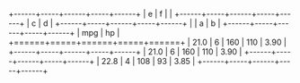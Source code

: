 +------+-----+------+-----+------+
| e                 | f   |      |
+------+-----+------+-----+------+
| c          | d                 |
+------+-----+------+-----+------+
|      | a          | b          |
+------+-----+------+-----+------+
| mpg               | hp         |
+======+=====+======+=====+======+
| 21.0 | 6   | 160  | 110 | 3.90 |
+------+-----+------+-----+------+
| 21.0 | 6   | 160  | 110 | 3.90 |
+------+-----+------+-----+------+
| 22.8 | 4   | 108  | 93  | 3.85 |
+------+-----+------+-----+------+ 
